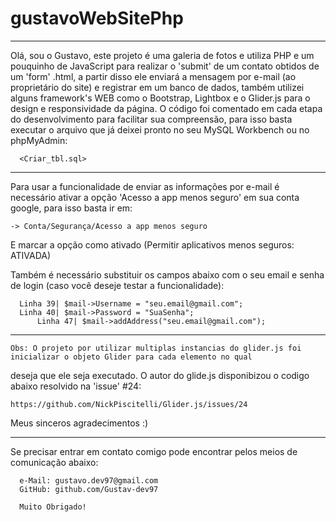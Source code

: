 # gustavoWebSitePhp

----------------------------------------------------------------------------------------------------------------------------------

Olá, sou o Gustavo, este projeto é uma galeria de fotos e utiliza PHP e um pouquinho de JavaScript para realizar o 'submit' 
de um contato obtidos de um 'form' .html, a partir disso ele enviará a mensagem por e-mail (ao proprietário do site) e registrar em
um banco de dados, também utilizei alguns framework's WEB como o Bootstrap, Lightbox e o Glider.js para o design e responsividade da
página. 
	O código foi comentado em cada etapa do desenvolvimento para facilitar sua compreensão, para isso basta executar 
o arquivo que já deixei pronto no seu MySQL Workbench ou no phpMyAdmin: 

	  <Criar_tbl.sql>

----------------------------------------------------------------------------------------------------------------------------------

Para usar a funcionalidade de enviar as informações por e-mail é necessário 
ativar a opção 'Acesso a app menos seguro' em sua conta google, para isso basta ir em:

  	-> Conta/Segurança/Acesso a app menos seguro  

 E marcar a opção como ativado (Permitir aplicativos menos seguros: ATIVADA)

 Também é necessário substituir os campos abaixo com o seu email e senha de login (caso você deseje testar a funcionalidade): 

	  Linha 39| $mail->Username = "seu.email@gmail.com";
	  Linha 40| $mail->Password = "SuaSenha";
    	  Linha 47| $mail->addAddress("seu.email@gmail.com");

----------------------------------------------------------------------------------------------------------------------------------
	Obs: O projeto por utilizar multiplas instancias do glider.js foi inicializar o objeto Glider para cada elemento no qual 
deseja que ele seja executado. O autor do glide.js disponibizou o codigo abaixo resolvido na 'issue' #24:
 
	https://github.com/NickPiscitelli/Glider.js/issues/24

  Meus sinceros agradecimentos :)

----------------------------------------------------------------------------------------------------------------------------------

Se precisar entrar em contato comigo pode encontrar pelos meios de comunicação abaixo:

	  e-Mail: gustavo.dev97@gmail.com
	  GitHub: github.com/Gustav-dev97

	  Muito Obrigado! 


